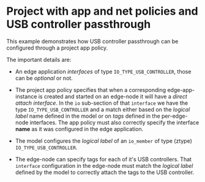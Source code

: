 # Project with app and net policies and USB controller passthrough

This example demonstrates how USB controller passthrough can be configured
through a project app policy.

The important details are:

  - An edge application *interfaces* of type `IO_TYPE_USB_CONTROLLER`, those
    can be *optional* or not.

  - The project app policy specifies that when a corresponding edge-app-instance
    is created and started on an edge-node it will have a *direct attach interface*.
    In the `io` sub-section of that `interface` we have the type `IO_TYPE_USB_CONTROLLER`
    and a match either based on the *logical label* name defined in the model or
    on *tags* defined in the per-edge-node interfaces. The app policy must also
    correctly specify the interface **name** as it was configured in the edge
    application.

  - The model configures the *logical label* of an `io_member` of type (ztype)
    `IO_TYPE_USB_CONTROLLER`.

  - The edge-node can specify tags for each of it's USB controllers. That
    `interface` configuration in the edge-node must match the *logical label*
    defined by the model to correctly attach the tags to the USB controller.
